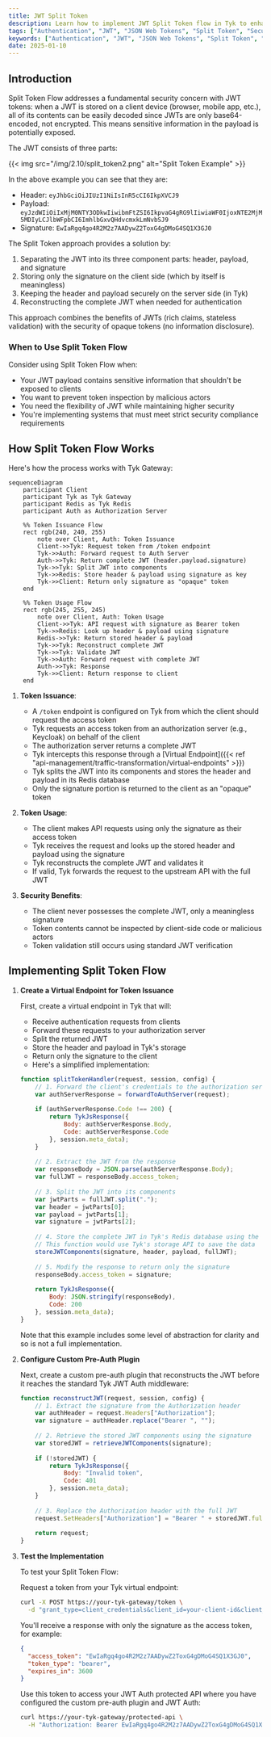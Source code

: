 ```yaml
---
title: JWT Split Token
description: Learn how to implement JWT Split Token flow in Tyk to enhance security by separating JWT components and storing sensitive data server-side.
tags: ["Authentication", "JWT", "JSON Web Tokens", "Split Token", "Security"]
keywords: ["Authentication", "JWT", "JSON Web Tokens", "Split Token", "Security"]
date: 2025-01-10
---
```


## Introduction

Split Token Flow addresses a fundamental security concern with JWT tokens: when a JWT is stored on a client device (browser, mobile app, etc.), all of its contents can be easily decoded since JWTs are only base64-encoded, not encrypted. This means sensitive information in the payload is potentially exposed.

The JWT consists of three parts:

{{< img src="/img/2.10/split_token2.png" alt="Split Token Example" >}}

In the above example you can see that they are:

- Header: `eyJhbGciOiJIUzI1NiIsInR5cCI6IkpXVCJ9`
- Payload: `eyJzdWIiOiIxMjM0NTY3ODkwIiwibmFtZSI6IkpvaG4gRG9lIiwiaWF0IjoxNTE2MjM5MDIyLCJlbWFpbCI6ImhlbGxvQHdvcmxkLmNvbSJ9`
- Signature: `EwIaRgq4go4R2M2z7AADywZ2ToxG4gDMoG4SQ1X3GJ0`

The Split Token approach provides a solution by:

1. Separating the JWT into its three component parts: header, payload, and signature
2. Storing only the signature on the client side (which by itself is meaningless)
3. Keeping the header and payload securely on the server side (in Tyk)
4. Reconstructing the complete JWT when needed for authentication

This approach combines the benefits of JWTs (rich claims, stateless validation) with the security of opaque tokens (no information disclosure).

### When to Use Split Token Flow

Consider using Split Token Flow when:

- Your JWT payload contains sensitive information that shouldn't be exposed to clients
- You want to prevent token inspection by malicious actors
- You need the flexibility of JWT while maintaining higher security
- You're implementing systems that must meet strict security compliance requirements

## How Split Token Flow Works

Here's how the process works with Tyk Gateway:

```mermaid
sequenceDiagram
    participant Client
    participant Tyk as Tyk Gateway
    participant Redis as Tyk Redis
    participant Auth as Authorization Server

    %% Token Issuance Flow
    rect rgb(240, 240, 255)
        note over Client, Auth: Token Issuance
        Client->>Tyk: Request token from /token endpoint
        Tyk->>Auth: Forward request to Auth Server
        Auth->>Tyk: Return complete JWT (header.payload.signature)
        Tyk->>Tyk: Split JWT into components
        Tyk->>Redis: Store header & payload using signature as key
        Tyk->>Client: Return only signature as "opaque" token
    end

    %% Token Usage Flow
    rect rgb(245, 255, 245)
        note over Client, Auth: Token Usage
        Client->>Tyk: API request with signature as Bearer token
        Tyk->>Redis: Look up header & payload using signature
        Redis->>Tyk: Return stored header & payload
        Tyk->>Tyk: Reconstruct complete JWT
        Tyk->>Tyk: Validate JWT
        Tyk->>Auth: Forward request with complete JWT
        Auth->>Tyk: Response
        Tyk->>Client: Return response to client
    end
```

1. **Token Issuance**:

    - A `/token` endpoint is configured on Tyk from which the client should request the access token
    - Tyk requests an access token from an authorization server (e.g., Keycloak) on behalf of the client
    - The authorization server returns a complete JWT
    - Tyk intercepts this response through a [Virtual Endpoint]({{< ref "api-management/traffic-transformation/virtual-endpoints" >}})
    - Tyk splits the JWT into its components and stores the header and payload in its Redis database
    - Only the signature portion is returned to the client as an "opaque" token

2. **Token Usage**:

    - The client makes API requests using only the signature as their access token
    - Tyk receives the request and looks up the stored header and payload using the signature
    - Tyk reconstructs the complete JWT and validates it
    - If valid, Tyk forwards the request to the upstream API with the full JWT

3. **Security Benefits**:

    - The client never possesses the complete JWT, only a meaningless signature
    - Token contents cannot be inspected by client-side code or malicious actors
    - Token validation still occurs using standard JWT verification


## Implementing Split Token Flow

1. **Create a Virtual Endpoint for Token Issuance**

    First, create a virtual endpoint in Tyk that will:

    - Receive authentication requests from clients
    - Forward these requests to your authorization server
    - Split the returned JWT
    - Store the header and payload in Tyk's storage
    - Return only the signature to the client
    - Here's a simplified implementation:

    ```javascript
    function splitTokenHandler(request, session, config) {
        // 1. Forward the client's credentials to the authorization server
        var authServerResponse = forwardToAuthServer(request);
        
        if (authServerResponse.Code !== 200) {
            return TykJsResponse({
                Body: authServerResponse.Body,
                Code: authServerResponse.Code
            }, session.meta_data);
        }
        
        // 2. Extract the JWT from the response
        var responseBody = JSON.parse(authServerResponse.Body);
        var fullJWT = responseBody.access_token;
        
        // 3. Split the JWT into its components
        var jwtParts = fullJWT.split(".");
        var header = jwtParts[0];
        var payload = jwtParts[1];
        var signature = jwtParts[2];
        
        // 4. Store the complete JWT in Tyk's Redis database using the signature as the key
        // This function would use Tyk's storage API to save the data
        storeJWTComponents(signature, header, payload, fullJWT);
        
        // 5. Modify the response to return only the signature
        responseBody.access_token = signature;
        
        return TykJsResponse({
            Body: JSON.stringify(responseBody),
            Code: 200
        }, session.meta_data);
    }
    ```

    Note that this example includes some level of abstraction for clarity and so is not a full implementation.

2. **Configure Custom Pre-Auth Plugin**

    Next, create a custom pre-auth plugin that reconstructs the JWT before it reaches the standard Tyk JWT Auth middleware:

    ```javascript
    function reconstructJWT(request, session, config) {
        // 1. Extract the signature from the Authorization header
        var authHeader = request.Headers["Authorization"];
        var signature = authHeader.replace("Bearer ", "");
        
        // 2. Retrieve the stored JWT components using the signature
        var storedJWT = retrieveJWTComponents(signature);
        
        if (!storedJWT) {
            return TykJsResponse({
                Body: "Invalid token",
                Code: 401
            }, session.meta_data);
        }
        
        // 3. Replace the Authorization header with the full JWT
        request.SetHeaders["Authorization"] = "Bearer " + storedJWT.fullJWT;
        
        return request;
    }
    ```

3. **Test the Implementation**

    To test your Split Token Flow:

    Request a token from your Tyk virtual endpoint:

    ```bash
    curl -X POST https://your-tyk-gateway/token \
      -d "grant_type=client_credentials&client_id=your-client-id&client_secret=your-client-secret"
    ```

    You'll receive a response with only the signature as the access token, for example:

    ```json
    {
      "access_token": "EwIaRgq4go4R2M2z7AADywZ2ToxG4gDMoG4SQ1X3GJ0",
      "token_type": "bearer",
      "expires_in": 3600
    }
    ```

    Use this token to access your JWT Auth protected API where you have configured the custom pre-auth plugin and JWT Auth:

    ```bash
    curl https://your-tyk-gateway/protected-api \
      -H "Authorization: Bearer EwIaRgq4go4R2M2z7AADywZ2ToxG4gDMoG4SQ1X3GJ0"
    ```


